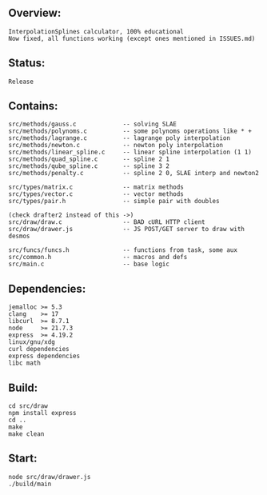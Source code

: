 ## Overview:
    InterpolationSplines calculator, 100% educational
    Now fixed, all functions working (except ones mentioned in ISSUES.md)
	
## Status:
    Release

## Contains:
    src/methods/gauss.c             -- solving SLAE
    src/methods/polynoms.c          -- some polynoms operations like * +
    src/methods/lagrange.c          -- lagrange poly interpolation
    src/methods/newton.c            -- newton poly interpolation
    src/methods/linear_spline.c     -- linear spline interpolation (1 1)
    src/methods/quad_spline.c       -- spline 2 1
    src/methods/qube_spline.c       -- spline 3 2
    src/methods/penalty.c           -- spline 2 0, SLAE interp and newton2

    src/types/matrix.c              -- matrix methods
    src/types/vector.c              -- vector methods
    src/types/pair.h                -- simple pair with doubles

    (check drafter2 instead of this ->)
    src/draw/draw.c                 -- BAD cURL HTTP client
    src/draw/drawer.js              -- JS POST/GET server to draw with desmos

    src/funcs/funcs.h               -- functions from task, some aux
    src/common.h                    -- macros and defs
    src/main.c                      -- base logic

## Dependencies:
    jemalloc >= 5.3
    clang    >= 17
    libcurl  >= 8.7.1
    node     >= 21.7.3
    express  >= 4.19.2
    linux/gnu/xdg
    curl dependencies
    express dependencies
    libc math

## Build:
    cd src/draw
    npm install express
    cd ..
    make
    make clean

## Start:
    node src/draw/drawer.js
    ./build/main
